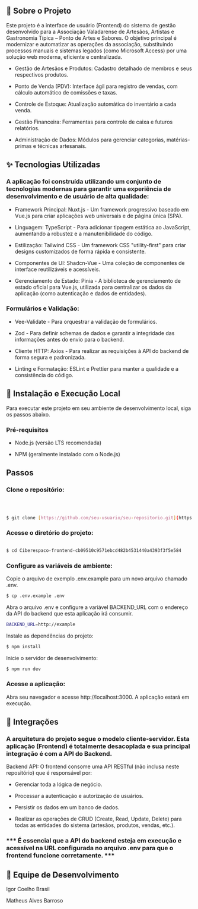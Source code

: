 ## 📄 Sobre o Projeto
Este projeto é a interface de usuário (Frontend) do sistema de gestão desenvolvido para a Associação Valadarense de Artesãos, Artistas e Gastronomia Típica – Ponto de Artes e Sabores. O objetivo principal é modernizar e automatizar as operações da associação, substituindo processos manuais e sistemas legados (como Microsoft Access) por uma solução web moderna, eficiente e centralizada.

- Gestão de Artesãos e Produtos: Cadastro detalhado de membros e seus respectivos produtos.

- Ponto de Venda (PDV): Interface ágil para registro de vendas, com cálculo automático de comissões e taxas.

- Controle de Estoque: Atualização automática do inventário a cada venda.

- Gestão Financeira: Ferramentas para controle de caixa e futuros relatórios.

- Administração de Dados: Módulos para gerenciar categorias, matérias-primas e técnicas artesanais.

## ✨ Tecnologias Utilizadas
### A aplicação foi construída utilizando um conjunto de tecnologias modernas para garantir uma experiência de desenvolvimento e de usuário de alta qualidade:

- Framework Principal: Nuxt.js - Um framework progressivo baseado em Vue.js para criar aplicações web universais e de página única (SPA).

- Linguagem: TypeScript - Para adicionar tipagem estática ao JavaScript, aumentando a robustez e a manutenibilidade do código.

- Estilização: Tailwind CSS - Um framework CSS "utility-first" para criar designs customizados de forma rápida e consistente.

- Componentes de UI: Shadcn-Vue - Uma coleção de componentes de interface reutilizáveis e acessíveis.

- Gerenciamento de Estado: Pinia - A biblioteca de gerenciamento de estado oficial para Vue.js, utilizada para centralizar os dados da aplicação (como autenticação e dados de entidades).

### Formulários e Validação:

- Vee-Validate - Para orquestrar a validação de formulários.

- Zod - Para definir schemas de dados e garantir a integridade das informações antes do envio para o backend.

- Cliente HTTP: Axios - Para realizar as requisições à API do backend de forma segura e padronizada.

- Linting e Formatação: ESLint e Prettier para manter a qualidade e a consistência do código.

## 🚀 Instalação e Execução Local
Para executar este projeto em seu ambiente de desenvolvimento local, siga os passos abaixo.

### Pré-requisitos
- Node.js (versão LTS recomendada)

- NPM (geralmente instalado com o Node.js)

## Passos

### Clone o repositório:
```bash



$ git clone [https://github.com/seu-usuario/seu-repositorio.git](https://github.com/seu-usuario/seu-repositorio.git)
```
### Acesse o diretório do projeto:

```bash

$ cd Ciberespaco-frontend-cb09510c9571ebcd482b4531440a4393f3f5e584
```
### Configure as variáveis de ambiente:
Copie o arquivo de exemplo .env.example para um novo arquivo chamado .env.


```bash 
$ cp .env.example .env
```
Abra o arquivo .env e configure a variável BACKEND_URL com o endereço da API do backend que esta aplicação irá consumir.
```bash
BACKEND_URL=http://example
``` 
Instale as dependências do projeto:


```bash 
$ npm install
``` 
Inicie o servidor de desenvolvimento:
 ```bash 
$ npm run dev
```

### Acesse a aplicação:
Abra seu navegador e acesse http://localhost:3000. A aplicação estará em execução.

## 🔗 Integrações
### A arquitetura do projeto segue o modelo cliente-servidor. Esta aplicação (Frontend) é totalmente desacoplada e sua principal integração é com a API do Backend.

Backend API: O frontend consome uma API RESTful (não inclusa neste repositório) que é responsável por:

- Gerenciar toda a lógica de negócio.

- Processar a autenticação e autorização de usuários.

- Persistir os dados em um banco de dados.

- Realizar as operações de CRUD (Create, Read, Update, Delete) para todas as entidades do sistema (artesãos, produtos, vendas, etc.).

### *** É essencial que a API do backend esteja em execução e acessível na URL configurada no arquivo .env para que o frontend funcione corretamente. ***

## 👥 Equipe de Desenvolvimento
Igor Coelho Brasil

Matheus Alves Barroso

